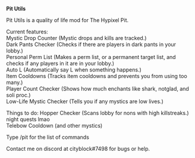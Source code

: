 **Pit Utils**  

Pit Utils is a quality of life mod for The Hypixel Pit.  

Current features:  
Mystic Drop Counter  (Mystic drops and kills are tracked.)  
Dark Pants Checker  (Checks if there are players in dark pants in your lobby.)  
Personal Perm List  (Makes a perm list, or a permanent target list, and checks if any players in it are in your lobby.)  
Auto L  (Automatically say L when something happens.)  
Item Cooldowns  (Tracks item cooldowns and prevents you from using too many.)  
Player Count Checker (Shows how much enchants like shark, notglad, and soli proc.)  
Low-Life Mystic Checker (Tells you if any mystics are low lives.)  

Things to do:
Hopper Checker (Scans lobby for nons with high killstreaks.)  
night quests lmao  
Telebow Cooldown  (and other mystics)  

Type /pit for the list of commands

Contact me on discord at cityblock#7498 for bugs or help.
